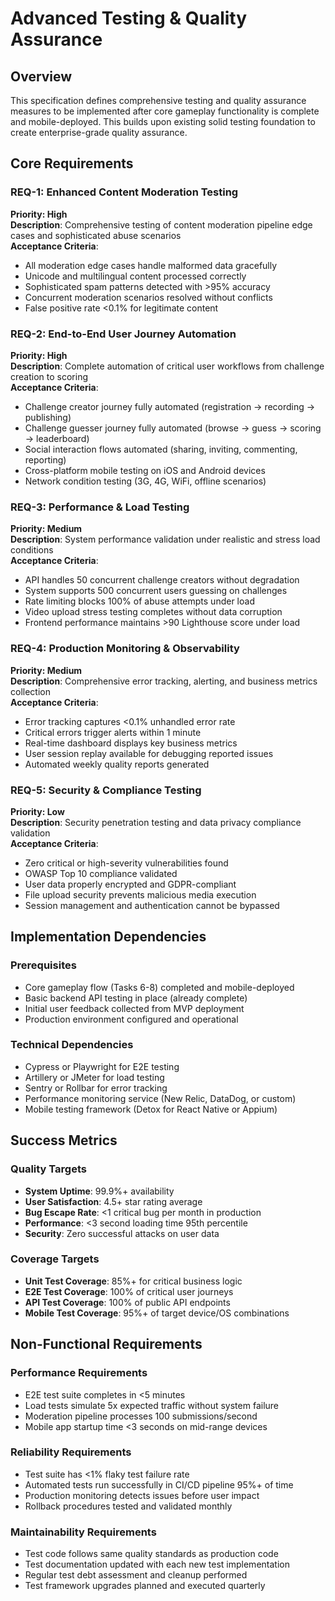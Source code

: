 # Advanced Testing & Quality Assurance

## Overview
This specification defines comprehensive testing and quality assurance measures to be implemented after core gameplay functionality is complete and mobile-deployed. This builds upon existing solid testing foundation to create enterprise-grade quality assurance.

## Core Requirements

### REQ-1: Enhanced Content Moderation Testing
**Priority: High**  
**Description**: Comprehensive testing of content moderation pipeline edge cases and sophisticated abuse scenarios  
**Acceptance Criteria**:
- All moderation edge cases handle malformed data gracefully
- Unicode and multilingual content processed correctly  
- Sophisticated spam patterns detected with >95% accuracy
- Concurrent moderation scenarios resolved without conflicts
- False positive rate <0.1% for legitimate content

### REQ-2: End-to-End User Journey Automation  
**Priority: High**  
**Description**: Complete automation of critical user workflows from challenge creation to scoring  
**Acceptance Criteria**:
- Challenge creator journey fully automated (registration → recording → publishing)
- Challenge guesser journey fully automated (browse → guess → scoring → leaderboard)
- Social interaction flows automated (sharing, inviting, commenting, reporting)
- Cross-platform mobile testing on iOS and Android devices
- Network condition testing (3G, 4G, WiFi, offline scenarios)

### REQ-3: Performance & Load Testing
**Priority: Medium**  
**Description**: System performance validation under realistic and stress load conditions  
**Acceptance Criteria**:
- API handles 50 concurrent challenge creators without degradation
- System supports 500 concurrent users guessing on challenges  
- Rate limiting blocks 100% of abuse attempts under load
- Video upload stress testing completes without data corruption
- Frontend performance maintains >90 Lighthouse score under load

### REQ-4: Production Monitoring & Observability
**Priority: Medium**  
**Description**: Comprehensive error tracking, alerting, and business metrics collection  
**Acceptance Criteria**:
- Error tracking captures <0.1% unhandled error rate
- Critical errors trigger alerts within 1 minute
- Real-time dashboard displays key business metrics
- User session replay available for debugging reported issues
- Automated weekly quality reports generated

### REQ-5: Security & Compliance Testing
**Priority: Low**  
**Description**: Security penetration testing and data privacy compliance validation  
**Acceptance Criteria**:
- Zero critical or high-severity vulnerabilities found
- OWASP Top 10 compliance validated
- User data properly encrypted and GDPR-compliant
- File upload security prevents malicious media execution
- Session management and authentication cannot be bypassed

## Implementation Dependencies

### Prerequisites
- Core gameplay flow (Tasks 6-8) completed and mobile-deployed
- Basic backend API testing in place (already complete)
- Initial user feedback collected from MVP deployment
- Production environment configured and operational

### Technical Dependencies  
- Cypress or Playwright for E2E testing
- Artillery or JMeter for load testing
- Sentry or Rollbar for error tracking
- Performance monitoring service (New Relic, DataDog, or custom)
- Mobile testing framework (Detox for React Native or Appium)

## Success Metrics

### Quality Targets
- **System Uptime**: 99.9%+ availability
- **User Satisfaction**: 4.5+ star rating average
- **Bug Escape Rate**: <1 critical bug per month in production  
- **Performance**: <3 second loading time 95th percentile
- **Security**: Zero successful attacks on user data

### Coverage Targets
- **Unit Test Coverage**: 85%+ for critical business logic
- **E2E Test Coverage**: 100% of critical user journeys
- **API Test Coverage**: 100% of public API endpoints
- **Mobile Test Coverage**: 95%+ of target device/OS combinations

## Non-Functional Requirements

### Performance Requirements
- E2E test suite completes in <5 minutes
- Load tests simulate 5x expected traffic without system failure
- Moderation pipeline processes 100 submissions/second
- Mobile app startup time <3 seconds on mid-range devices

### Reliability Requirements  
- Test suite has <1% flaky test failure rate
- Automated tests run successfully in CI/CD pipeline 95%+ of time
- Production monitoring detects issues before user impact
- Rollback procedures tested and validated monthly

### Maintainability Requirements
- Test code follows same quality standards as production code
- Test documentation updated with each new test implementation
- Regular test debt assessment and cleanup performed
- Test framework upgrades planned and executed quarterly
